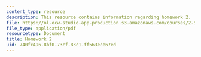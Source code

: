 ```yaml
---
content_type: resource
description: This resource contains information regarding homework 2.
file: https://ol-ocw-studio-app-production.s3.amazonaws.com/courses/2-57-nano-to-macro-transport-processes-spring-2012/740fc4968bf073cf83c1ff563ece67ed_MIT2_57S12_hw_2.pdf
file_type: application/pdf
resourcetype: Document
title: Homework 2
uid: 740fc496-8bf0-73cf-83c1-ff563ece67ed
---
```

